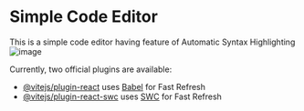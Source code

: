 # Simple Code Editor

This is a simple code editor having feature of Automatic Syntax Highlighting
![image](https://github.com/user-attachments/assets/6a0e5af0-8d40-41bf-a584-f4aac00f93a7)

Currently, two official plugins are available:

- [@vitejs/plugin-react](https://github.com/vitejs/vite-plugin-react/blob/main/packages/plugin-react/README.md) uses [Babel](https://babeljs.io/) for Fast Refresh
- [@vitejs/plugin-react-swc](https://github.com/vitejs/vite-plugin-react-swc) uses [SWC](https://swc.rs/) for Fast Refresh
